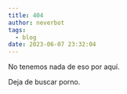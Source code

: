 ```yaml
---
title: 404
author: neverbot
tags:
  - blog
date: 2023-06-07 23:32:04
---
```



No tenemos nada de eso por aquí.

Deja de buscar porno.
